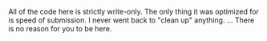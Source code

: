 All of the code here is strictly write-only.
The only thing it was optimized for is speed of submission. I never went back to "clean up" anything.
...
There is no reason for you to be here.
